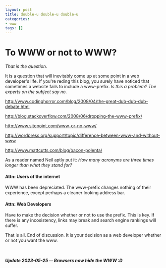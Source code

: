 ```yaml
---
layout: post
title: double-u double-u double-u
categories:
- www
tags: []
---
```


# To WWW or not to WWW?
*That is the question.*

It is a question that will inevitably come up at some point in a web developer's life. If you're reding this blog, you surely have noticed that sometimes a website fails to include a www-prefix. *Is this a problem? The experts on the subject say no.*

http://www.codinghorror.com/blog/2008/04/the-great-dub-dub-dub-debate.html

http://blog.stackoverflow.com/2008/06/dropping-the-www-prefix/

http://www.sitepoint.com/www-or-no-www/

http://wordpress.org/support/topic/difference-between-www-and-without-www

http://www.mattcutts.com/blog/bacon-polenta/

As a reader named Neil aptly put it: _How many acronyms are three times longer than what they stand for?_

#### Attn: Users of the internet
WWW has been depreciated. The www-prefix changes nothing of their experience, except perhaps a cleaner looking address bar.

#### Attn: Web Developers
Have to make the decision whether or not to use the prefix. This is key. If there is any incosistency, links may break and search engine rankings will suffer.

That is all. End of discussion. It is your decision as a web developer whether or not you want the www.

<br /><br /><strong><i>Update 2023-05-25 -- Browsers now hide the WWW :D</i></strong>
